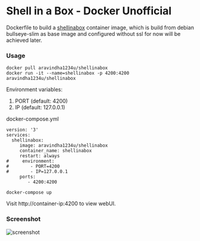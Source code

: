 # Shell in a Box - Docker Unofficial

Dockerfile to build a [shellinabox](https://github.com/shellinabox/shellinabox) container image, which is build from debian bullseye-slim as base image and  configured without ssl for now will be achieved later.

### Usage
```
docker pull aravindha1234u/shellinabox
docker run -it --name=shellinabox -p 4200:4200 aravindha1234u/shellinabox
```

Environment variables:
1. PORT (default: 4200)
2. IP (default: 127.0.0.1)

docker-compose.yml
```
version: '3'
services:
  shellinabox:
     image: aravindha1234u/shellinabox
     container_name: shellinabox
     restart: always
#     environment:
#        - PORT=4200
#        - IP=127.0.0.1
     ports:
        - 4200:4200
```
```docker-compose up ```

Visit http://container-ip:4200 to view webUI.

### Screenshot
![screenshot](https://i.imgur.com/m9aWiUD.png)
